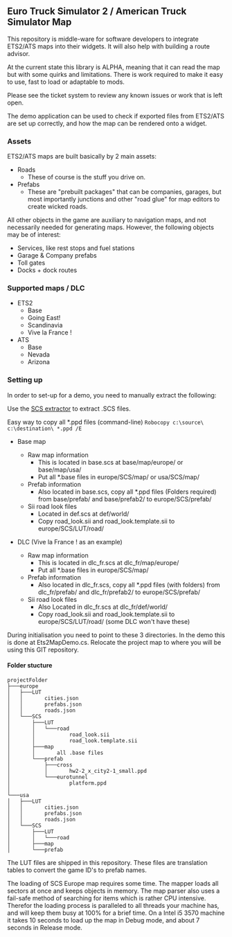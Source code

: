 ## Euro Truck Simulator 2 / American Truck Simulator Map

This repository is middle-ware for software developers to integrate ETS2/ATS maps into their widgets. It will also help with building a route advisor.

At the current state this library is ALPHA, meaning that it can read the map but with some quirks and limitations. There is work required to make it easy to use, fast to load or adaptable to mods.

Please see the ticket system to review any known issues or work that is left open.

The demo application can be used to check if exported files from ETS2/ATS are set up correctly, and how the map can be rendered onto a widget.

### Assets

ETS2/ATS maps are built basically by 2 main assets:

- Roads
    - These of course is the stuff you drive on.
- Prefabs
    - These are "prebuilt packages" that can be companies, garages, but most importantly junctions and other "road glue" for map editors to create wicked roads.

All other objects in the game are auxiliary to navigation maps, and not necessarily needed for generating maps.
However, the following objects may be of interest:
- Services, like rest stops and fuel stations
- Garage & Company prefabs
- Toll gates
- Docks + dock routes

### Supported maps / DLC
- ETS2
    - Base
    - Going East!
    - Scandinavia
    - Vive la France !
- ATS
    - Base
    - Nevada
    - Arizona

### Setting up

In order to set-up for a demo, you need to manually extract the following:

Use the [SCS extractor](http://modding.scssoft.com/wiki/Documentation/Tools/Game_Archive_Extractor) to extract .SCS files.

Easy way to copy all \*.ppd files (command-line) `Robocopy c:\source\ c:\destination\ *.ppd /E`

- Base map
    - Raw map information
        - This is located in base.scs at base/map/europe/ or base/map/usa/
        - Put all \*.base files in europe/SCS/map/ or usa/SCS/map/
    - Prefab information
        - Also located in base.scs, copy all \*.ppd files (Folders required) from base/prefab/ and base/prefab2/ to europe/SCS/prefab/
    - Sii road look files
        - Located in def.scs at def/world/
        - Copy road_look.sii and road_look.template.sii to europe/SCS/LUT/road/


- DLC (Vive la France ! as an example)
    - Raw map information
        - This is located in dlc_fr.scs at dlc_fr/map/europe/
        - Put all \*.base files in europe/SCS/map/
    - Prefab information
        - Also located in dlc_fr.scs, copy all \*.ppd files (with folders) from dlc_fr/prefab/ and dlc_fr/prefab2/ to europe/SCS/prefab/
    - Sii road look files
        - Also Located in dlc_fr.scs at dlc_fr/def/world/
        - Copy road_look.sii and road_look.template.sii to europe/SCS/LUT/road/ (some DLC won't have these)

During initialisation you need to point to these 3 directories. In the demo this is done at Ets2MapDemo.cs. Relocate the project map to where you will be using this GIT repository.

#### Folder stucture
```
projectFolder
├───europe
│   ├───LUT
│   │       cities.json
│   │       prefabs.json
│   │       roads.json
│   └───SCS
│       ├───LUT
│       │   └───road
│       │           road_look.sii
│       │           road_look.template.sii
│       ├───map
│       │       all .base files
│       └───prefab
│           ├───cross
│           │       hw2-2_x_city2-1_small.ppd
│           └───eurotunnel
│                   platform.ppd
│
└───usa
│   ├───LUT
│   │       cities.json
│   │       prefabs.json
│   │       roads.json
│   └───SCS
│       ├───LUT
│       │   └───road
│       ├───map
│       └───prefab
```

The LUT files are shipped in this repository. These files are translation tables to convert the game ID's to prefab names.

The loading of SCS Europe map requires some time. The mapper loads all sectors at once and keeps objects in memory. The map parser also uses a fail-safe method of searching for items which is rather CPU intensive. Therefor the loading process is paralleled to all threads your machine has, and will keep them busy at 100% for a brief time. On a Intel i5 3570 machine it takes 10 seconds to load up the map in Debug mode, and about 7 seconds in Release mode.
